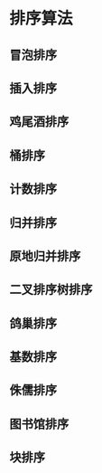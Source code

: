 # 排序算法

## 冒泡排序

## 插入排序

## 鸡尾酒排序

## 桶排序

## 计数排序

## 归并排序

## 原地归并排序

## 二叉排序树排序

## 鸽巢排序

## 基数排序

## 侏儒排序

## 图书馆排序

## 块排序